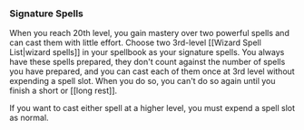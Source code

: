 ### Signature Spells
When you reach 20th level, you gain mastery over two powerful spells and can cast them with little effort. Choose two 3rd-level [[Wizard Spell List|wizard spells]] in your spellbook as your signature spells. You always have these spells prepared, they don't count against the number of spells you have prepared, and you can cast each of them once at 3rd level without expending a spell slot. When you do so, you can't do so again until you finish a short or [[long rest]].

If you want to cast either spell at a higher level, you must expend a spell slot as normal.
